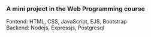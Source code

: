 ### A mini project in the Web Programming course

Fontend: HTML, CSS, JavaScript, EJS, Bootstrap
<br>
Backend: Nodejs, Expressjs, Postgresql
